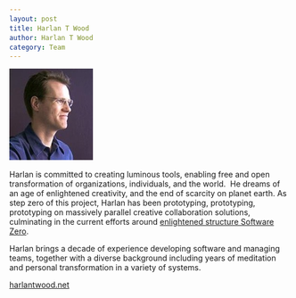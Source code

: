 ```yaml
--- 
layout: post
title: Harlan T Wood
author: Harlan T Wood
category: Team
---
```


<img width="150" height="164" src="/IMG/harlan.jpg" class="thumbnail-post alignleft wp-post-image" alt="Harlan T Wood" title="Harlan T Wood" />	
		
Harlan is committed to creating luminous tools, enabling free and open transformation of organizations, individuals, and the world.  He dreams of an age of enlightened creativity, and the end of scarcity on planet earth.  As step zero of this project, Harlan has been prototyping, prototyping, prototyping on massively parallel creative collaboration solutions, culminating in the current efforts around [enlightened structure Software Zero][].  

Harlan brings a decade of experience developing software and managing teams, together with a diverse background including years of meditation and personal transformation in a variety of systems. 

<a class="readmore" href="http://www.harlantwood.net" target="_blank"><span>harlantwood.net</span></a>



[enlightened structure Software Zero]: /Software_Zero
